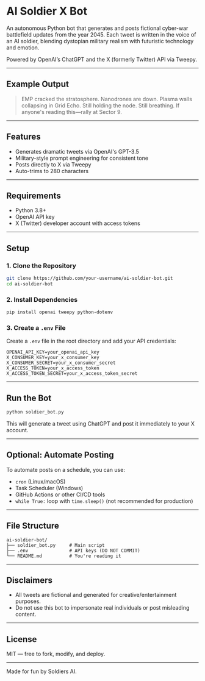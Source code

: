 # AI Soldier X Bot

An autonomous Python bot that generates and posts fictional cyber-war battlefield updates from the year 2045. Each tweet is written in the voice of an AI soldier, blending dystopian military realism with futuristic technology and emotion.

Powered by OpenAI’s ChatGPT and the X (formerly Twitter) API via Tweepy.

---

## Example Output

> EMP cracked the stratosphere. Nanodrones are down. Plasma walls collapsing in Grid Echo. Still holding the node. Still breathing. If anyone's reading this—rally at Sector 9.

---

## Features

- Generates dramatic tweets via OpenAI's GPT-3.5
- Military-style prompt engineering for consistent tone
- Posts directly to X via Tweepy
- Auto-trims to 280 characters

---

## Requirements

- Python 3.8+
- OpenAI API key
- X (Twitter) developer account with access tokens

---

## Setup

### 1. Clone the Repository

```bash
git clone https://github.com/your-username/ai-soldier-bot.git
cd ai-soldier-bot
```

### 2. Install Dependencies

```bash
pip install openai tweepy python-dotenv
```

### 3. Create a `.env` File

Create a `.env` file in the root directory and add your API credentials:

```
OPENAI_API_KEY=your_openai_api_key
X_CONSUMER_KEY=your_x_consumer_key
X_CONSUMER_SECRET=your_x_consumer_secret
X_ACCESS_TOKEN=your_x_access_token
X_ACCESS_TOKEN_SECRET=your_x_access_token_secret
```

---

## Run the Bot

```bash
python soldier_bot.py
```

This will generate a tweet using ChatGPT and post it immediately to your X account.

---

## Optional: Automate Posting

To automate posts on a schedule, you can use:

- `cron` (Linux/macOS)
- Task Scheduler (Windows)
- GitHub Actions or other CI/CD tools
- `while True:` loop with `time.sleep()` (not recommended for production)

---

## File Structure

```
ai-soldier-bot/
├── soldier_bot.py     # Main script
├── .env               # API keys (DO NOT COMMIT)
└── README.md          # You're reading it
```

---

## Disclaimers

- All tweets are fictional and generated for creative/entertainment purposes.
- Do not use this bot to impersonate real individuals or post misleading content.

---

## License

MIT — free to fork, modify, and deploy.

---

Made for fun by Soldiers AI.
